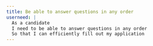 ```yaml
---
title: Be able to answer questions in any order
userneed: |
  As a candidate
  I need to be able to answer questions in any order
  So that I can efficiently fill out my application
---
```

